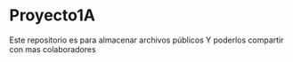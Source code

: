 # Proyecto1A
Este repositorio es para almacenar archivos públicos 
Y poderlos compartir con mas colaboradores 

